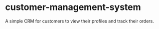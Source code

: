 # customer-management-system
A simple CRM for customers to view their profiles and track their orders.
